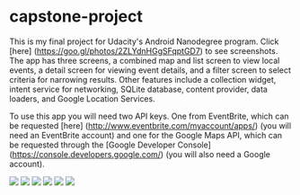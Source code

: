 # capstone-project
This is my final project for Udacity's Android Nanodegree program. Click [here] (https://goo.gl/photos/2ZLYdnHGgSFqptGD7) to see screenshots. The app has three screens, a combined map and list screen to view local events, a detail screen for viewing event details, and a filter screen to select criteria for narrowing results. Other features include a collection widget, intent service for networking, SQLite database, content provider, data loaders, and Google Location Services.


To use this app you will need two API keys. One from EventBrite, which can be requested [here] (http://www.eventbrite.com/myaccount/apps/) (you will need an EventBrite account) and one for the Google Maps API, which can be requested through the [Google Developer Console] (https://console.developers.google.com/) (you will also need a Google account).

![](https://github.com/oliviadodge/capstone-project/blob/master/Screenshots/Screenshot_2016-01-29-15-47-26.png)
![](https://github.com/oliviadodge/capstone-project/blob/master/Screenshots/Screenshot_2016-01-29-15-47-33.png)
![](https://github.com/oliviadodge/capstone-project/blob/master/Screenshots/Screenshot_2016-01-29-15-47-44.png)
![](https://github.com/oliviadodge/capstone-project/blob/master/Screenshots/Screenshot_2016-01-29-15-48-02.png)
![](https://github.com/oliviadodge/capstone-project/blob/master/Screenshots/Screenshot_2016-01-29-15-49-03.png)
![](https://github.com/oliviadodge/capstone-project/blob/master/Screenshots/Screenshot_2016-01-29-15-49-43.png)
